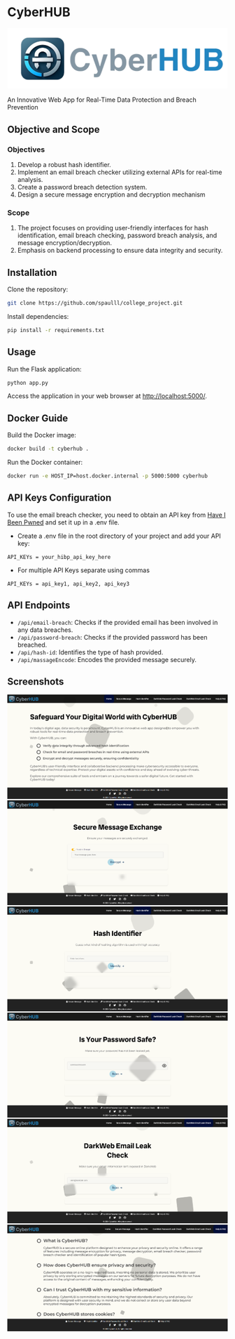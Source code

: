 # CyberHUB

![App Logo](/static/assets/icon_full.png)

An Innovative Web App for Real-Time Data Protection and Breach Prevention

## Objective and Scope

### Objectives

1. Develop a robust hash identifier.
2. Implement an email breach checker utilizing external APIs for real-time analysis.
3. Create a password breach detection system.
4. Design a secure message encryption and decryption mechanism

### Scope

1. The project focuses on providing user-friendly interfaces for hash identification, email breach
checking, password breach analysis, and message encryption/decryption.
2. Emphasis on backend processing to ensure data integrity and security.

## Installation

Clone the repository:

```bash
git clone https://github.com/spaulll/college_project.git
```

Install dependencies:

```bash
pip install -r requirements.txt
```

## Usage

Run the Flask application:

```bash
python app.py
```

 Access the application in your web browser at [http://localhost:5000/](http://localhost:5000/).

## Docker Guide

Build the Docker image:

```bash
docker build -t cyberhub .
```

Run the Docker container:

```bash
docker run -e HOST_IP=host.docker.internal -p 5000:5000 cyberhub
```

## API Keys Configuration
To use the email breach checker, you need to obtain an API key from [Have I Been Pwned](https://haveibeenpwned.com/API/Key) and set it up in a .env file.

- Create a .env file in the root directory of your project and add your API key:
```
API_KEYs = your_hibp_api_key_here
```
- For multiple API Keys separate using commas
```
API_KEYs = api_key1, api_key2, api_key3
```

## API Endpoints

- `/api/email-breach`: Checks if the provided email has been involved in any data breaches.
- `/api/password-breach`: Checks if the provided password has been breached.
- `/api/hash-id`: Identifies the type of hash provided.
- `/api/massageEncode`: Encodes the provided message securely.

## Screenshots

![home](/static/img/home.png)
![securemessage](/static/img/securemessage.png)
![hashid](/static/img/hashid.png)
![passwordleak](/static/img/passwordleak.png)
![emailleak](/static/img/emailleak.png)
![help](/static/img/help.png)
